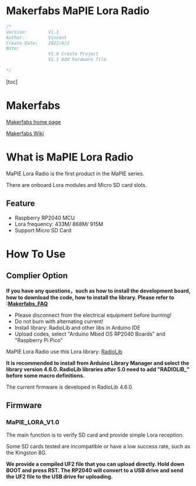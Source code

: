 # Makerfabs MaPIE Lora Radio



```c++
/*
Version:		V1.1
Author:			Vincent
Create Date:	2022/6/2
Note:
				V1.0 Create Project
				V1.1 Add hardware file
			
*/
```

[toc]

# Makerfabs

[Makerfabs home page](https://www.makerfabs.com/)

[Makerfabs Wiki](https://makerfabs.com/wiki/index.php?title=Main_Page)



# What is MaPIE Lora Radio

MaPIE Lora Radio is the first product in the MaPIE series.

There are onboard Lora modules and Micro SD card slots.

## Feature

- Raspberry RP2040 MCU
- Lora frequency: 433M/ 868M/ 915M
- Support Micro SD Card



# How To Use

## Complier Option

**If you have any questions，such as how to install the development board, how to download the code, how to install the library. Please refer to :[Makerfabs_FAQ](https://github.com/Makerfabs/Makerfabs_FAQ)**

- Please disconnect from the electrical equipment before burning!
- Do not burn with alternating current!
- Install library: RadioLib and other libs in Arduino IDE
- Upload codes, select "Arduino Mbed OS RP2040 Boards" and "Raspberry Pi Pico"

MaPIE Lora Radio use this Lora library: [RadioLib](https://github.com/jgromes/RadioLib)

**It is recommended to install from Arduino Library Manager and select the library version 4.6.0. RadioLib libraries after 5.0 need to add "RADIOLIB_" before some macro definitions.**

The current firmware is developed in RadioLib 4.6.0.



## Firmware

### MaPIE_LORA_V1.0 

The main function is to verify SD card and provide simple Lora reception.

Some SD cards tested are incompatible or have a low success rate, such as the Kingston 8G.

**We provide a compiled UF2 file that you can upload directly. Hold down BOOT and press RST. The RP2040 will convert to a USB drive and send the UF2 file to the USB drive for uploading.**